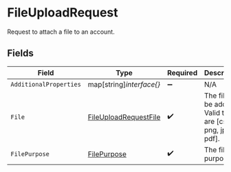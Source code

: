 # FileUploadRequest

Request to attach a file to an account.


## Fields

| Field                                                                 | Type                                                                  | Required                                                              | Description                                                           |
| --------------------------------------------------------------------- | --------------------------------------------------------------------- | --------------------------------------------------------------------- | --------------------------------------------------------------------- |
| `AdditionalProperties`                                                | map[string]*interface{}*                                              | :heavy_minus_sign:                                                    | N/A                                                                   |
| `File`                                                                | [FileUploadRequestFile](../../models/shared/fileuploadrequestfile.md) | :heavy_check_mark:                                                    | The file to be added. Valid types are [csv, png, jpeg, pdf].          |
| `FilePurpose`                                                         | [FilePurpose](../../models/shared/filepurpose.md)                     | :heavy_check_mark:                                                    | The file purpose                                                      |